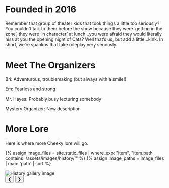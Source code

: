 # Founded in 2016

Remember that group of theater kids that took things a little too seriously? You couldn't talk to them before the show because they were ‘getting in the zone’, they were ‘in character’ at lunch…you were afraid they would literally hiss at you the opening night of Cats? Well that’s us, but add a little...kink. In short, we’re spankos that take roleplay very seriously.

# Meet The Organizers

Bri: Adventurous, troublemaking (but always with a smile!)

Em: Fearless and strong

Mr. Hayes: Probably busy lecturing somebody

Mystery Organizer: New description

# More Lore

Here is where more Cheeky lore will go.
        
{% assign image_files = site.static_files | where_exp: "item", "item.path contains '/assets/images/history/'" %}
{% assign image_paths = image_files | map: 'path' | sort %}

<div class="history-gallery" data-images='{{ image_paths | jsonify }}'>
    <div class="gallery-image-container">
        <img class="gallery-image" src="" alt="History gallery image">
    </div>
    <button class="gallery-nav prev" aria-label="Previous image">&#10094;</button>
    <button class="gallery-nav next" aria-label="Next image">&#10095;</button>
    <div class="gallery-counter"></div>
</div>
